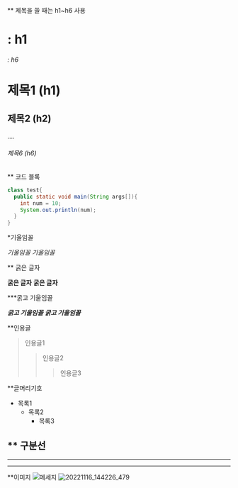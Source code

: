 ** 제목을 쓸 때는 h1~h6 사용
# : h1
###### : h6


# 제목1 (h1)
## 제목2 (h2)
....
###### 제목6 (h6)


** 코드 블록
```java
class test{
  public static void main(String args[]){
    int num = 10;
    System.out.println(num);
  }
}
```

*기울임꼴

*기울임꼴*
_기울임꼴_

** 굵은 글자

**굵은 글자**
__굵은 글자__



***굵고 기울임꼴

***굵고 기울임꼴***
___굵고 기울임꼴___


**인용글

> 인용글1
> > 인용글2
> > > 인용글3

**글머리기호

+ 목록1
  + 목록2
    + 목록3
    
** 구분선
---
***
___

**이미지
![메세지](이미지경로)
![20221116_144226_479](https://user-images.githubusercontent.com/120345854/206955497-d22d2bf5-b2f9-49f2-a607-6e37ee1ca8a6.jpg)
